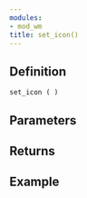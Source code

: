 ```yaml
---
modules:
- mod_wm
title: set_icon()
---
```


## Definition

    set_icon ( )

## Parameters

## Returns

## Example

```
```
